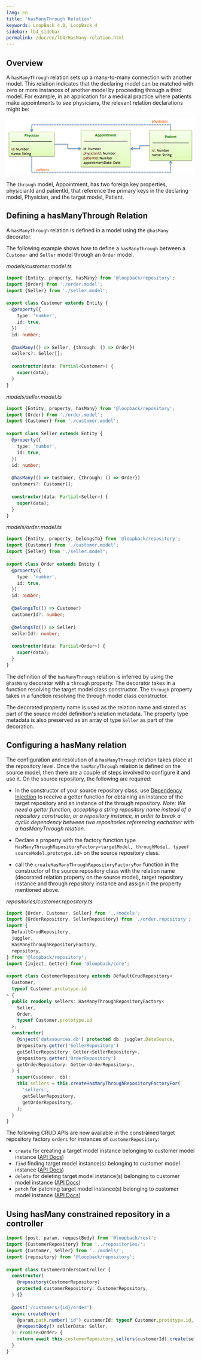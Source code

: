 ```yaml
---
lang: en
title: 'hasManyThrough Relation'
keywords: LoopBack 4.0, LoopBack 4
sidebar: lb4_sidebar
permalink: /doc/en/lb4/HasMany-relation.html
---
```


## Overview

A `hasManyThrough` relation sets up a many-to-many connection with another model. This relation indicates that the declaring model can be matched with zero or more instances of another model by proceeding through a third model. For example, in an application for a medical practice where patients make appointments to see physicians, the relevant relation declarations might be:

![hasManyThrough relation illustration](./imgs/hasManyThrough-relation-example.png)

The `through` model, Appointment, has two foreign key properties, physicianId and patientId, that reference the primary keys in the declaring model, Physician, and the target model, Patient.

## Defining a hasManyThrough Relation

A `hasManyThrough` relation is defined in a model using the `@hasMany` decorator.

The following example shows how to define a `hasManyThrough` between a `Customer` and `Seller`
model through an `Order` model.

_models/customer.model.ts_
```ts
import {Entity, property, hasMany} from '@loopback/repository';
import {Order} from './order.model';
import {Seller} from './seller.model';

export class Customer extends Entity {
  @property({
    type: 'number',
    id: true,
  })
  id: number;

  @hasMany(() => Seller, {through: () => Order})
  sellers?: Seller[];

  constructor(data: Partial<Customer>) {
    super(data);
  }
}
```

_models/seller.model.ts_
```ts
import {Entity, property, hasMany} from '@loopback/repository';
import {Order} from './order.model';
import {Customer} from './customer.model';

export class Seller extends Entity {
  @property({
    type: 'number',
    id: true,
  })
  id: number;

  @hasMany(() => Customer, {through: () => Order})
  customers?: Customer[];

  constructor(data: Partial<Seller>) {
    super(data);
  }
}
```

_models/order.model.ts_
```ts
import {Entity, property, belongsTo} from '@loopback/repository';
import {Customer} from './customer.model';
import {Seller} from './seller.model';

export class Order extends Entity {
  @property({
    type: 'number',
    id: true,
  })
  id: number;

  @belongsTo(() => Customer)
  customerId?: number;

  @belongsTo(() => Seller)
  sellerId?: number;

  constructor(data: Partial<Order>) {
    super(data);
  }
}
```

The definition of the `hasManyThrough` relation is inferred by using the `@hasMany`
decorator with a `through` property. The decorator takes in a function resolving
the target model class constructor. The `through` property takes in a function
resolving the through model class constructor.

The decorated property name is used as the relation name and stored as part of
the source model definition's relation metadata. The property type metadata is
also preserved as an array of type `Seller` as part of the decoration.

## Configuring a hasMany relation

The configuration and resolution of a `hasManyThrough` relation takes place at the
repository level. Once the `hasManyThrough` relation is defined on the source model,
then there are a couple of steps involved to configure it and use it. On the source
repository, the following are required:

- In the constructor of your source repository class, use
  [Dependency Injection](Dependency-injection.md) to receive a getter function
  for obtaining an instance of the target repository and an instance of the
  through repository. _Note: We need a getter function, accepting a string
  repository name instead of a repository constructor, or a repository instance,
  in order to break a cyclic dependency between two repositories referencing
  eachother with a hasManyThrough relation._

- Declare a property with the factory function type
  `HasManyThroughRepositoryFactory<targetModel, throughModel, typeof sourceModel.prototype.id>`
  on the source repository class.
- call the `createHasManyThroughRepositoryFactoryFor` function in the constructor of
  the source repository class with the relation name (decorated relation
  property on the source model), target repository instance and through repository instance
  and assign it the property mentioned above.

_repositories/customer.repository.ts_
```ts
import {Order, Customer, Seller} from '../models';
import {OrderRepository, SellerRepository} from './order.repository';
import {
  DefaultCrudRepository,
  juggler,
  HasManyThroughRepositoryFactory,
  repository,
} from '@loopback/repository';
import {inject, Getter} from '@loopback/core';

export class CustomerRepository extends DefaultCrudRepository<
  Customer,
  typeof Customer.prototype.id
> {
  public readonly sellers: HasManyThroughRepositoryFactory<
    Seller,
    Order,
    typeof Customer.prototype.id
  >;
  constructor(
    @inject('datasources.db') protected db: juggler.DataSource,
    @repository.getter('SellerRepository')
    getSellerRepository: Getter<SellerRepository>,
    @repository.getter('OrderRepository')
    getOrderRepository: Getter<OrderRepository>,
  ) {
    super(Customer, db);
    this.sellers = this.createHasManyThroughRepositoryFactoryFor(
      'sellers',
      getSellerRepository,
      getOrderRepository,
    );
  }
}
```

The following CRUD APIs are now available in the constrained target repository
factory `orders` for instances of `customerRepository`:

- `create` for creating a target model instance belonging to customer model
  instance
  ([API Docs](https://apidocs.strongloop.com/@loopback%2fdocs/repository.html#HasManyThroughRepository.prototype.create))
- `find` finding target model instance(s) belonging to customer model instance
  ([API Docs](https://apidocs.strongloop.com/@loopback%2fdocs/repository.html#HasManyThroughRepository.prototype.find))
- `delete` for deleting target model instance(s) belonging to customer model
  instance
  ([API Docs](https://apidocs.strongloop.com/@loopback%2fdocs/repository.html#HasManyThroughRepository.prototype.delete))
- `patch` for patching target model instance(s) belonging to customer model
  instance
  ([API Docs](https://apidocs.strongloop.com/@loopback%2fdocs/repository.html#HasManyThroughRepository.prototype.patch))

## Using hasMany constrained repository in a controller

```ts
import {post, param, requestBody} from '@loopback/rest';
import {CustomerRepository} from '../repositories/';
import {Customer, Seller} from '../models/';
import {repository} from '@loopback/repository';

export class CustomerOrdersController {
  constructor(
    @repository(CustomerRepository)
    protected customerRepository: CustomerRepository,
  ) {}

  @post('/customers/{id}/order')
  async createOrder(
    @param.path.number('id') customerId: typeof Customer.prototype.id,
    @requestBody() sellerData: Seller,
  ): Promise<Order> {
    return await this.customerRepository.sellers(customerId).create(sellerData);
  }
}
```
